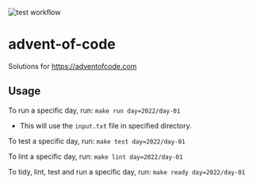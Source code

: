 ![test workflow](https://github.com/taeram/advent-of-code/actions/workflows/test.yml/badge.svg)

# advent-of-code
Solutions for https://adventofcode.com

## Usage
To run a specific day, run: `make run day=2022/day-01`
* This will use the `input.txt` file in specified directory.

To test a specific day, run: `make test day=2022/day-01`

To lint a specific day, run: `make lint day=2022/day-01`

To tidy, lint, test and run a specific day, run: `make ready day=2022/day-01`
